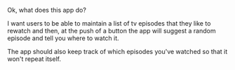 Ok, what does this app do?

I want users to be able to maintain a list of tv episodes that they like to rewatch and then,
at the push of a button the app will suggest a random episode and tell you where to watch it.

The app should also keep track of which episodes you've watched so that it won't repeat itself.